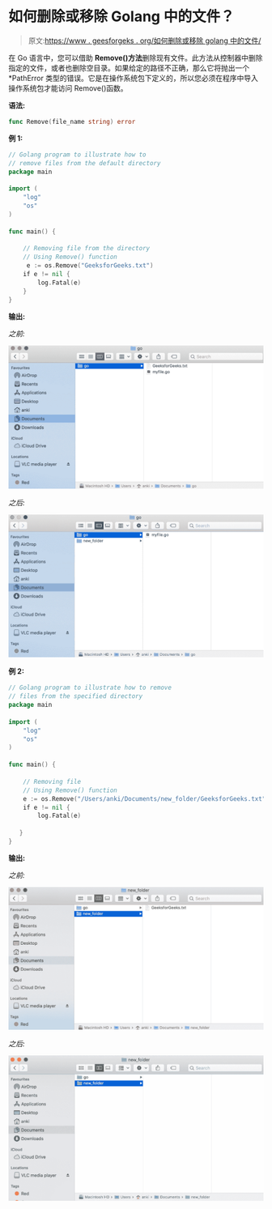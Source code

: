 # 如何删除或移除 Golang 中的文件？

> 原文:[https://www . geesforgeks . org/如何删除或移除 golang 中的文件/](https://www.geeksforgeeks.org/how-to-delete-or-remove-a-file-in-golang/)

在 Go 语言中，您可以借助 **Remove()方法**删除现有文件。此方法从控制器中删除指定的文件，或者也删除空目录。如果给定的路径不正确，那么它将抛出一个*PathError 类型的错误。它是在操作系统包下定义的，所以您必须在程序中导入操作系统包才能访问 Remove()函数。

**语法:**

```go
func Remove(file_name string) error
```

**例 1:**

```go
// Golang program to illustrate how to 
// remove files from the default directory
package main

import (
    "log"
    "os"
)

func main() {

    // Removing file from the directory
    // Using Remove() function
     e := os.Remove("GeeksforGeeks.txt")
    if e != nil {
        log.Fatal(e)
    }
}
```

**输出:**

*之前:*

![Before Deleting a File in Golang](img/518b694fa09bde9ea8d4403cbfca050c.png)

*之后:*

![After Deleting a File in Golang](img/d1428d5cb7987dd4b9faaf218d5cca58.png)

**例 2:**

```go
// Golang program to illustrate how to remove
// files from the specified directory
package main

import (
    "log"
    "os"
)

func main() {

    // Removing file
    // Using Remove() function
    e := os.Remove("/Users/anki/Documents/new_folder/GeeksforGeeks.txt")
    if e != nil {
        log.Fatal(e)

   } 
}
```

**输出:**

*之前:*

![Before Deleting a File in Golang](img/b1ca96d57a60f41381d8564218b87f85.png)

*之后:*

![After Deleting a File in Golang](img/778861f6be513f234f53bdc7868d2cd6.png)